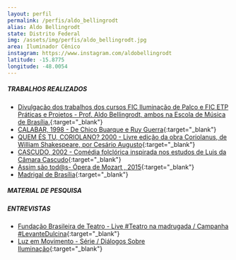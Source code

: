 ```yaml
---
layout: perfil
permalink: /perfis/aldo_bellingrodt
alias: Aldo Bellingrodt
state: Distrito Federal
img: /assets/img/perfis/aldo_bellingrodt.jpg
area: Iluminador Cênico
instagram: https://www.instagram.com/aldobellingrodt
latitude: -15.8775
longitude: -48.0054
---
```


##### **TRABALHOS REALIZADOS**

- [Divulgação dos trabalhos dos cursos FIC Iluminação de Palco e FIC ETP Práticas e Projetos - Prof. Aldo Bellingrodt, ambos na Escola de Música de Brasília.](http://www.findglocal.com/BR/Bras%C3%ADlia/885207768294222/Ilumina%C3%A7%C3%A3o-de-Palco-EMB){:target="_blank"}
- [CALABAR, 1998 - De Chico Buarque e Ruy Guerra](http://www.teatrocaleidoscopio.com.br/calabar.htm){:target="_blank"}
- [QUEM ÉS TU, CORIOLANO? 2000 - Livre edição da obra Coriolanus, de William Shakespeare, por Cesário Augusto](http://www.teatrocaleidoscopio.com.br/coriolano.htm){:target="_blank"}
- [CASCUDO, 2002 - Comédia folclórica inspirada nos estudos de Luis da Câmara Cascudo](http://www.teatrocaleidoscopio.com.br/cascudo.htm){:target="_blank"}
- [Assim são tod@s- Ópera de Mozart , 2015](https://edisilva64.blogspot.com/2019/04/assim-sao-tods-opera-de-mozart.html){:target="_blank"}
- [Madrigal de Brasília](https://www.youtube.com/watch?v=RleA9F-CfXM){:target="_blank"}

##### **MATERIAL DE PESQUISA**



##### **ENTREVISTAS**

- [Fundação Brasileira de Teatro - Live #Teatro na madrugada / Campanha #LevanteDulcina](https://www.youtube.com/watch?v=luAEcHQbyrI){:target="_blank"}
- [Luz em Movimento - Série / Diálogos Sobre Iluminação](https://www.youtube.com/watch?v=EJahHjHDPIY){:target="_blank"}
